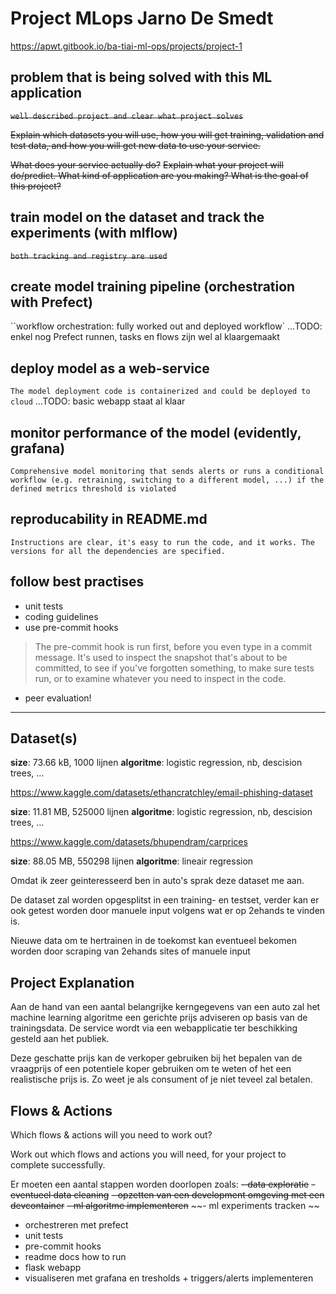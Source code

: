 # Project MLops Jarno De Smedt
https://apwt.gitbook.io/ba-tiai-ml-ops/projects/project-1

## problem that is being solved with this ML application
~~`well described project and clear what project solves`~~

~~Explain which datasets you will use, how you will get training, validation and test data, and how you will get new data to use your service.~~

~~What does your service actually do?~~
~~Explain what your project will do/predict. What kind of application are you making? What is the goal of this project?~~

## train model on the dataset and track the experiments (with mlflow)
~~`both tracking and registry are used`~~

## create model training pipeline (orchestration with Prefect)
``workflow orchestration: fully worked out and deployed workflow`
...TODO: enkel nog Prefect runnen, tasks en flows zijn wel al klaargemaakt

## deploy model as a web-service
`The model deployment code is containerized and could be deployed to cloud`
...TODO: basic webapp staat al klaar

## monitor performance of the model (evidently, grafana)
`Comprehensive model monitoring that sends alerts or runs a conditional workflow (e.g. retraining, switching to a different model, ...) if the defined metrics threshold is violated`

## reproducability in README.md
`Instructions are clear, it's easy to run the code, and it works. The versions for all the dependencies are specified.`

## follow best practises
- unit tests
- coding guidelines
- use pre-commit hooks
> The pre-commit hook is run first, before you even type in a commit message. It's used to inspect the snapshot that's about to be committed, to see if you've forgotten something, to make sure tests run, or to examine whatever you need to inspect in the code.

- peer evaluation!

--------------------------------------------------------------

## Dataset(s)

[](https://www.kaggle.com/datasets/jayaantanaath/student-habits-vs-academic-performance)

**size**: 73.66 kB, 1000 lijnen
**algoritme**: logistic regression, nb, descision trees, ...

https://www.kaggle.com/datasets/ethancratchley/email-phishing-dataset

**size**: 11.81 MB, 525000 lijnen
**algoritme**: logistic regression, nb, descision trees, ...


https://www.kaggle.com/datasets/bhupendram/carprices

**size**: 88.05 MB, 550298 lijnen
**algoritme**: lineair regression

Omdat ik zeer geinteresseerd ben in auto's sprak deze dataset me aan. 

De dataset zal worden opgesplitst in een training- en testset, verder kan er ook getest worden door manuele input volgens wat er op 2ehands te vinden is.

Nieuwe data om te hertrainen in de toekomst kan eventueel bekomen worden door scraping van 2ehands sites of manuele input


## Project Explanation

Aan de hand van een aantal belangrijke kerngegevens van een auto zal het machine learning algoritme een gerichte prijs adviseren op basis van de trainingsdata. De service wordt via een webapplicatie ter beschikking gesteld aan het publiek. 

Deze geschatte prijs kan de verkoper gebruiken bij het bepalen van de vraagprijs of een potentiele koper gebruiken om te weten of het een realistische prijs is. Zo weet je als consument of je niet teveel zal betalen. 


## Flows & Actions
Which flows & actions will you need to work out?

Work out which flows and actions you will need, for your project to complete successfully.


Er moeten een aantal stappen worden doorlopen zoals:
~~- data exploratie~~ 
~~- eventueel data cleaning~~
~~- opzetten van een development omgeving met een devcontainer~~
~~- ml algoritme implementeren~~
~~- ml experiments tracken ~~
- orchestreren met prefect 
- unit tests
- pre-commit hooks
- readme docs how to run
- flask webapp
- visualiseren met grafana en tresholds + triggers/alerts implementeren